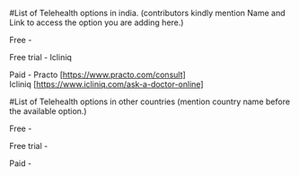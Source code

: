#List of Telehealth options in india. (contributors kindly mention Name and Link to access the option you are adding here.)

Free -

Free trial - Icliniq

Paid - Practo [https://www.practo.com/consult] <br>
       Icliniq [https://www.icliniq.com/ask-a-doctor-online]




#List of Telehealth options in other countries (mention country name before the available option.)

Free -

Free trial -

Paid - 
